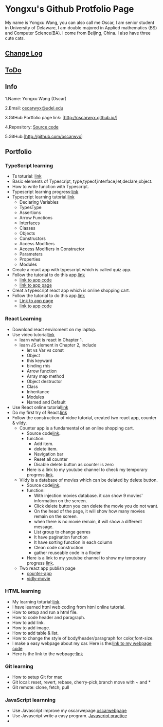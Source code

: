 # Yongxu's Github Protfolio Page
My name is Yongxu Wang, you can also call me Oscar, I am senior student in University of Delaware, I am double majored in Applied mathematics (BS) and Computer Science(BA). I come from Beijing, China. I also have three cute cats. 

## [Change Log](https://github.com/oscarwyx/oscarwyx.github.io/blob/main/ChangLog.md)

## [ToDo](https://github.com/oscarwyx/oscarwyx.github.io/blob/main/ToDo_List.md)

## Info
1.Name: Yongxu Wang (Oscar)

2.Email: oscarwyx@udel.edu

3.GitHub Portfolio page link: [http://oscarwyx.github.io/]

4.Repository: [Source code](http://github.com/oscarwyx/oscarwyx.github.io)

5.GitHub:[http://github.com/oscarwyx]


## Portfolio
### TypeScript learning
* Ts toturial: [link](https://www.typescriptlang.org/docs/handbook/typescript-in-5-minutes-oop.html)
* Basic elements of Typescript, type,typeof,interface,let,declare,object.
* How to write function with Typescript.
* Typescript learning progress:[link](https://github.com/oscarwyx/oscarwyx.github.io/blob/main/TSlearning.ts)
* Typescript learning tutorial.[link](https://www.youtube.com/watch?v=jrKcJxF0lAU)
   * Declaring Variables
   * TypesType 
   * Assertions
   * Arrow Functions
   * Interfaces
   * Classes
   * Objects
   * Constructors 
   * Access Modifiers
   * Access Modifiers in Constructor 
   * Parameters
   * Properties
   * Modules
* Create a react app with typescript which is called quiz app.
* Follow the tutorial to do this app.[link](https://www.youtube.com/watch?v=sfmL6bGbiN8&t=229s)
   * [link to app code](https://github.com/oscarwyx/oscarwyx.github.io/tree/main/quiz-app)
   * [link to app page](https://oscarwyx.github.io/quiz-app/)
* Creat a typescript react app which is online shopping cart.
* Follow the tutorial to do this app.[link](https://www.youtube.com/watch?v=F2JCjVSZlG0&list=PL5VNTioCOMdPqDBHc_QILgsVm1gx3yESQ&index=1&t=6s)
   * [Link to app page](https://oscarwyx.github.io/ShopingCart-app/)
   * [link to app code](https://github.com/oscarwyx/oscarwyx.github.io/tree/main/shopping-cart-app)
### React Learning
* Download react enviroment on my laptop.
* Use video tutorial[link](https://www.bilibili.com/video/BV1Sb411P79t?p=2)
    * learn what is react in Chapter 1.
    * learn JS element in Chapter 2, include 
        * let vs Var vs const
        * Object
        * this keyward
        * binding rhis
        * Arrow function
        * Array map method
        * Object destructor
        * Class
        * Inheritance
        * Modules
        * Named and Default
* Use React online tutorial[link](https://www.w3schools.com/REACT/DEFAULT.ASP)
* Do my first try of React.[link](https://oscarwyx.github.io/reactprac.html)
* Follow the construction of vidoe tutorial, created two react app, counter & vildy.
    * Counter app is a fundamental of an online shopping cart.
        * Source code[link](https://github.com/oscarwyx/oscarwyx.github.io/tree/main/counter-app).
        * function:
            * Add item.
            * delete item.
            * Navigation bar
            * Reset all counter
            * Disable delete button as counter is zero
        * Here is a link to my youtube channel to check my temporary progress.[link](https://youtu.be/98fLikzaC_0).
    * Vildy is a database of movies which can be delated by delete button.
        * Source code[link](https://github.com/oscarwyx/oscarwyx.github.io/tree/main/vidly).
        * function:
            * With injection movies database. it can show 9 movies' information on the screen.
            * Click delete button you can delete the movie you do not want.
            * On the head of the page, it will show how many movies remain on the screen.
            * when there is no movie remain, it will show a different message.
            * List group to change genres
            * It have pagination function
            * It have sorting function in each column
            * Clean code construction
            * gather reuseable code in a floder
        * Here is a link to my youtube channel to show my temporary progress [link](https://www.youtube.com/watch?v=rIbAbDVtj6c).
  * Two react app publish page
    * [counter-app](https://oscarwyx.github.io/counter-app/)
    * [vidly-movie](https://oscarwyx.github.io/vg/)
### HTML learning
* My learning toturial:[link](https://www.w3schools.com/html/html_blocks.asp).
* I have learned html web coding from html online tutorial.
* How to setup and run a html file.
* How to code header and paragraph.
* How to add link. 
* How to add image.
* How to add table & list.
* How to change the style of body/header/paragraph for color,font-size.
* I make a easy webpage about my car. Here is the:[link to my webpage code](https://github.com/oscarwyx/oscarwyx.github.io/blob/main/oscarwebpage.html)
* Here is the link to the webpage:[link](https://oscarwyx.github.io/oscarwebpage.html)

### Git learning
* How to setup Git for mac
* Git local: reset, revert, rebase, cherry-pick,branch move with ~ and *
* Git remote: clone, fetch, pull
### JavaScript learnning
* Use Javascript improve my oscarwepage.[oscarwebpage](https://oscarwyx.github.io/oscarwebpage.html)
* Use Javascript write a easy program. [Javascript practice](https://oscarwyx.github.io/jspractice.html)
* 
